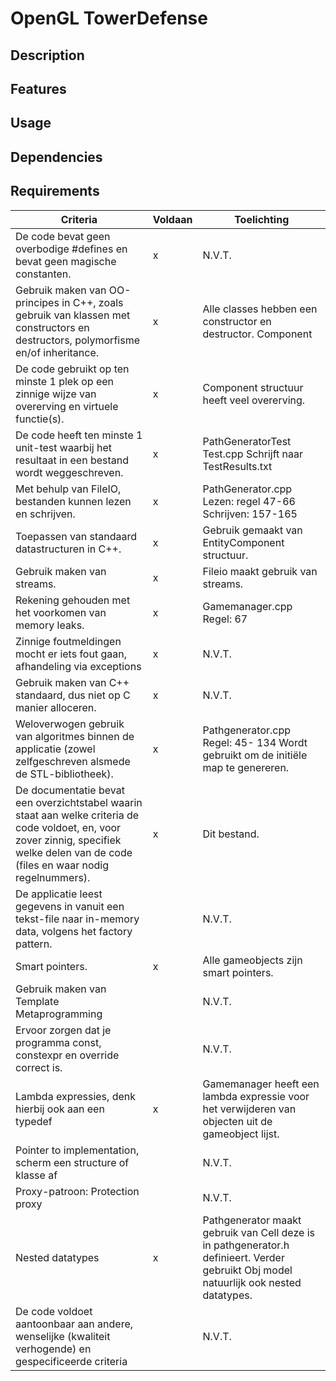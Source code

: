 # OpenGL TowerDefense

## Description

## Features

## Usage

## Dependencies

## Requirements

| Criteria                                                                                                                                                                                	| Voldaan 	| Toelichting                                                                                                                            	|
|-----------------------------------------------------------------------------------------------------------------------------------------------------------------------------------------	|---------	|----------------------------------------------------------------------------------------------------------------------------------------	|
| De code bevat geen overbodige #defines en bevat geen magische constanten.                                                                                                               	| x       	| N.V.T.                                                                                                                                 	|
| Gebruik maken van OO-principes in C++, zoals gebruik van klassen met constructors en destructors, polymorfisme en/of inheritance.                                                       	| x       	| Alle classes hebben een constructor en destructor. Component                                                                           	|
| De code gebruikt op ten minste 1 plek op een zinnige wijze van overerving en virtuele functie(s).                                                                                       	| x       	| Component structuur heeft veel overerving.                                                                                             	|
| De code heeft ten minste 1 unit-test waarbij het resultaat in een bestand wordt weggeschreven.                                                                                          	| x       	| PathGeneratorTest Test.cpp Schrijft naar TestResults.txt                                                                               	|
| Met behulp van FileIO, bestanden kunnen lezen en schrijven.                                                                                                                             	| x       	| PathGenerator.cpp Lezen: regel 47-66 Schrijven: 157-165                                                                                	|
| Toepassen van standaard datastructuren in C++.                                                                                                                                          	| x       	| Gebruik gemaakt van EntityComponent structuur.                                                                                         	|
| Gebruik maken van streams.                                                                                                                                                              	| x       	| Fileio maakt gebruik van streams.                                                                                                      	|
| Rekening gehouden met het voorkomen van memory leaks.                                                                                                                                   	| x       	| Gamemanager.cpp Regel: 67                                                                                                              	|
| Zinnige foutmeldingen mocht er iets fout gaan, afhandeling via exceptions                                                                                                               	| x       	| N.V.T.                                                                                                                                 	|
| Gebruik maken van C++ standaard, dus niet op C manier alloceren.                                                                                                                        	| x       	| N.V.T.                                                                                                                                 	|
| Weloverwogen gebruik van algoritmes binnen de applicatie (zowel zelfgeschreven alsmede de STL-bibliotheek).                                                                             	| x       	| Pathgenerator.cpp Regel: 45- 134 Wordt gebruikt om de initiële map te genereren.                                                       	|
| De documentatie bevat een overzichtstabel waarin staat aan welke criteria de code voldoet, en, voor zover zinnig, specifiek welke delen van de code (files en waar nodig regelnummers). 	| x       	| Dit bestand.                                                                                                                           	|
| De applicatie leest gegevens in vanuit een tekst-file naar in-memory data, volgens het factory pattern.                                                                                 	|         	| N.V.T.                                                                                                                                 	|
| Smart pointers.                                                                                                                                                                         	| x       	| Alle gameobjects zijn smart pointers.                                                                                                  	|
| Gebruik maken van Template Metaprogramming                                                                                                                                              	|         	| N.V.T.                                                                                                                                 	|
| Ervoor zorgen dat je programma const, constexpr en override correct is.                                                                                                                 	|         	| N.V.T.                                                                                                                                 	|
| Lambda expressies, denk hierbij ook aan een typedef                                                                                                                                     	| x       	| Gamemanager heeft een lambda expressie voor het verwijderen van objecten uit de gameobject lijst.                                      	|
| Pointer to implementation, scherm een structure of klasse af                                                                                                                            	|         	| N.V.T.                                                                                                                                 	|
| Proxy-patroon: Protection proxy                                                                                                                                                         	|         	| N.V.T.                                                                                                                                 	|
| Nested datatypes                                                                                                                                                                        	| x       	| Pathgenerator maakt gebruik van Cell deze is in pathgenerator.h definieert. Verder gebruikt Obj model natuurlijk ook nested datatypes. 	|
| De code voldoet aantoonbaar aan andere, wenselijke (kwaliteit verhogende) en gespecificeerde criteria                                                                                   	|         	| N.V.T.                                                                                                                                 	|